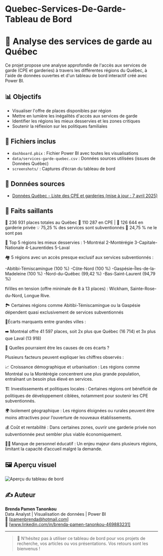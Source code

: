 # Quebec-Services-De-Garde-Tableau de Bord

# 🎯 Analyse des services de garde au Québec

Ce projet propose une analyse approfondie de l'accès aux services de garde (CPE et garderies) à travers les différentes régions du Québec, à l'aide de données ouvertes et d'un tableau de bord interactif créé avec Power BI.

## 📊 Objectifs

- Visualiser l'offre de places disponibles par région
- Mettre en lumière les inégalités d'accès aux services de garde
- Identifier les régions les mieux desservies et les zones critiques
- Soutenir la réflexion sur les politiques familiales

## 📁 Fichiers inclus

- `dashboard.pbix` : Fichier Power BI avec toutes les visualisations
- `data/services-garde-quebec.csv` : Données sources utilisées (issues de Données Québec)
- `screenshots/` : Captures d’écran du tableau de bord

## 📌 Données sources

- [Données Québec - Liste des CPE et garderies (mise à jour : 7 avril 2025)](https://www.donneesquebec.ca/recherche/dataset/liste-des-cpe-et-des-garderies)

## 🧠 Faits saillants

🏡 236 931 places totales au Québec
👶 110 287 en CPE | 🏫 126 644 en garderie privée
💡 75,25 % des services sont subventionnés
💸 24,75 % ne le sont pas

📍 Top 5 régions les mieux desservies :
1-Montréal
2-Montérégie
3-Capitale-Nationale
4-Laurentides
5-Laval

🏘️ 5 régions avec un accès presque exclusif aux services subventionnés :

-Abitibi-Témiscamingue (100 %)
-Côte-Nord (100 %)
-Gaspésie–Îles-de-la-Madeleine (100 %)
-Nord-du-Québec (99,42 %)
-Bas-Saint-Laurent (94,79 %)

❗Villes en tension (offre minimale de 8 à 13 places) :
 Wickham, Sainte-Rose-du-Nord, Longue Rive.
 
🏞️ Certaines régions comme Abitibi-Témiscamingue ou la Gaspésie dépendent quasi exclusivement de services subventionnés

🔹Écarts marquants entre grandes villes :

 ➡️ Montréal offre 41 597 places, soit 2x plus que Québec (16 714) et 3x plus que Laval (13 918)

 
🧩 Quelles pourraient être les causes de ces écarts ?

Plusieurs facteurs peuvent expliquer les chiffres observés :

📈 Croissance démographique et urbanisation : Les régions comme Montréal ou la Montérégie concentrent une plus grande population, entraînant un besoin plus élevé en services.

🏗️ Investissements et politiques locales : Certaines régions ont bénéficié de politiques de développement ciblées, notamment pour soutenir les CPE subventionnés.

🌍 Isolement géographique : Les régions éloignées ou rurales peuvent être moins attractives pour l’ouverture de nouveaux établissements.

💰 Coût et rentabilité : Dans certaines zones, ouvrir une garderie privée non subventionnée peut sembler plus viable économiquement.

👩‍👦 Manque de personnel éducatif : Un enjeu majeur dans plusieurs régions, limitant la capacité d’accueil malgré la demande.

## 🖼️ Aperçu visuel

![Aperçu du tableau de bord](Screenshot/CPE.png)

## ✍️ Auteur

**Brenda Pamen Tanonkou**  
Data Analyst | Visualisation de données | Power BI  
📧 [pamenbrenda@hotmail.com]  
🔗 [www.linkedin.com/in/brenda-pamen-tanonkou-469883231]

---

> 💬 N'hésitez pas à utiliser ce tableau de bord pour vos projets de recherche, vos articles ou vos présentations. Vos retours sont les bienvenus !
